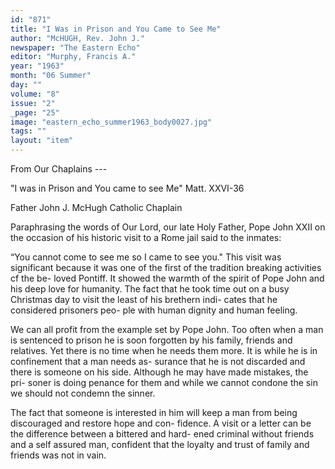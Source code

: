 ```yaml
---
id: "871"
title: "I Was in Prison and You Came to See Me"
author: "McHUGH, Rev. John J."
newspaper: "The Eastern Echo"
editor: "Murphy, Francis A."
year: "1963"
month: "06 Summer"
day: ""
volume: "8"
issue: "2"
_page: "25"
image: "eastern_echo_summer1963_body0027.jpg"
tags: ""
layout: "item"
---
```

From Our Chaplains ---

"I was in Prison and
You came to see Me"
Matt. XXVI-36

Father John J. McHugh
Catholic Chaplain

Paraphrasing the words of Our
Lord, our late Holy Father, Pope John
XXII on the occasion of his historic
visit to a Rome jail said to the inmates:

“You cannot come to see me so I came
to see you." This visit was significant
because it was one of the first of the
tradition breaking activities cf the be-
loved Pontiff. It showed the warmth
of the spirit of Pope John and his deep
love for humanity. The fact that he
took time out on a busy Christmas day
to visit the least of his brethern indi-
cates that he considered prisoners peo-
ple with human dignity and human
feeling.

We can all profit from the example
set by Pope John. Too often when a
man is sentenced to prison he is soon
forgotten by his family, friends and
relatives. Yet there is no time when
he needs them more. It is while he is
in confinement that a man needs as-
surance that he is not discarded and
there is someone on his side. Although
he may have made mistakes, the pri-
soner is doing penance for them and
while we cannot condone the sin we
should not condemn the sinner.

The fact that someone is interested
in him will keep a man from being
discouraged and restore hope and con-
fidence. A visit or a letter can be the
difference between a bittered and hard-
ened criminal without friends and a
self assured man, confident that the
loyalty and trust of family and friends
was not in vain.
